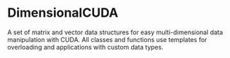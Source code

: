 # DimensionalCUDA
A set of matrix and vector data structures for easy multi-dimensional data manipulation with CUDA. All classes and functions use templates for overloading and applications with custom data types.
